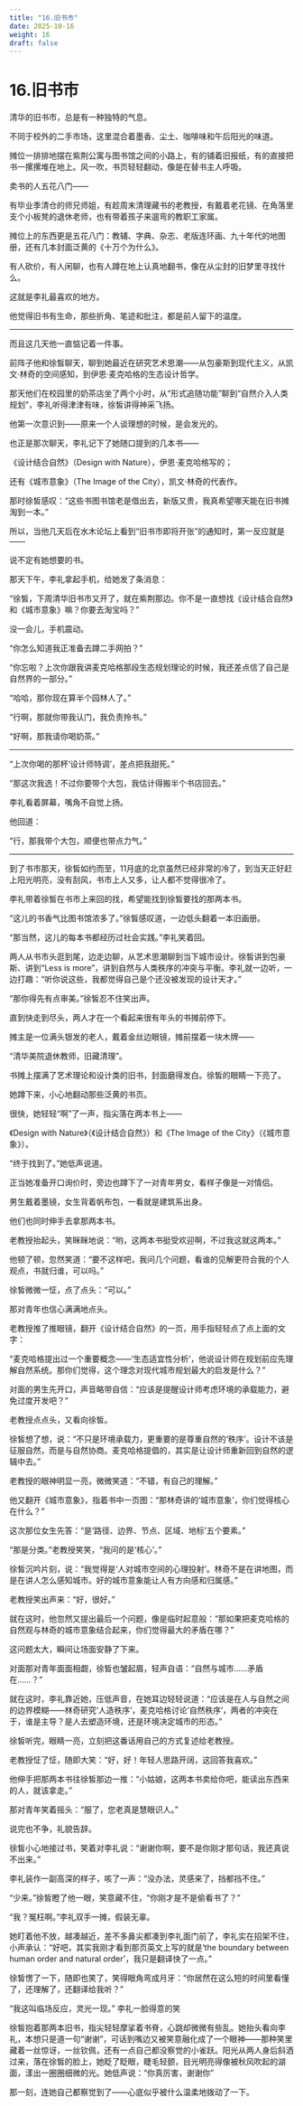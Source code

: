 ```yaml
---
title: "16.旧书市"
date: 2025-10-16
weight: 16
draft: false
---
```



# 16.旧书市

清华的旧书市，总是有一种独特的气息。

不同于校外的二手市场，这里混合着墨香、尘土、咖啡味和午后阳光的味道。

摊位一排排地摆在紫荆公寓与图书馆之间的小路上，有的铺着旧报纸，有的直接把书一摞摞堆在地上。风一吹，书页轻轻翻动，像是在替书主人呼吸。

卖书的人五花八门——

有毕业季清仓的师兄师姐，有趁周末清理藏书的老教授，有戴着老花镜、在角落里支个小板凳的退休老师，也有带着孩子来遛弯的教职工家属。

摊位上的东西更是五花八门：教辅、字典、杂志、老版连环画、九十年代的地图册，还有几本封面泛黄的《十万个为什么》。

有人砍价，有人闲聊，也有人蹲在地上认真地翻书，像在从尘封的旧梦里寻找什么。

这就是李礼最喜欢的地方。

他觉得旧书有生命，那些折角、笔迹和批注，都是前人留下的温度。

---

而且这几天他一直惦记着一件事。

前阵子他和徐皙聊天，聊到她最近在研究艺术思潮——从包豪斯到现代主义，从凯文·林奇的空间感知，到伊恩·麦克哈格的生态设计哲学。

那天他们在校园里的奶茶店坐了两个小时，从“形式追随功能”聊到“自然介入人类规划”，李礼听得津津有味，徐皙讲得神采飞扬。

他第一次意识到——原来一个人谈理想的时候，是会发光的。

也正是那次聊天，李礼记下了她随口提到的几本书——

《设计结合自然》（Design with Nature），伊恩·麦克哈格写的；

还有《城市意象》（The Image of the City），凯文·林奇的代表作。

那时徐皙感叹：“这些书图书馆老是借出去，新版又贵，我真希望哪天能在旧书摊淘到一本。”

所以，当他几天后在水木论坛上看到“旧书市即将开张”的通知时，第一反应就是——

说不定有她想要的书。

那天下午，李礼拿起手机，给她发了条消息：

“徐皙，下周清华旧书市又开了，就在紫荆那边。你不是一直想找《设计结合自然》和《城市意象》嘛？你要去淘宝吗？”

没一会儿，手机震动。

“你怎么知道我正准备去蹲二手网拍？”

“你忘啦？上次你跟我讲麦克哈格那段生态规划理论的时候，我还差点信了自己是自然界的一部分。”

“哈哈，那你现在算半个园林人了。”

“行啊，那就你带我认门，我负责拎书。”

“好啊，那我请你喝奶茶。”

---

“上次你喝的那杯‘设计师特调’，差点把我甜死。”

“那这次我选！不过你要带个大包，我估计得搬半个书店回去。”

李礼看着屏幕，嘴角不自觉上扬。

他回道：

“行，那我带个大包，顺便也带点力气。”

---

到了书市那天，徐皙如约而至，11月底的北京虽然已经非常的冷了，到当天正好赶上阳光明亮，没有刮风，书市上人又多，让人都不觉得很冷了。

李礼带着徐皙在书市上来回的找，希望能找到徐皙要找的那两本书。

“这儿的书香气比图书馆浓多了。”徐皙感叹道，一边低头翻着一本旧画册。

“那当然，这儿的每本书都经历过社会实践。”李礼笑着回。

两人从书市头逛到尾，边走边聊，从艺术思潮聊到当下城市设计。徐皙讲到包豪斯、讲到“Less is more”，讲到自然与人类秩序的冲突与平衡。李礼就一边听，一边打趣：“听你说这些，我都觉得自己是个还没被发现的设计天才。”

“那你得先有点审美。”徐皙忍不住笑出声。

直到快走到尽头，两人才在一个看起来很有年头的书摊前停下。

摊主是一位满头银发的老人，戴着金丝边眼镜，摊前摆着一块木牌——

“清华美院退休教师，旧藏清理”。

书摊上摆满了艺术理论和设计类的旧书，封面磨得发白。徐皙的眼睛一下亮了。

她蹲下来，小心地翻动那些泛黄的书页。

很快，她轻轻“啊”了一声，指尖落在两本书上——

《Design with Nature》（《设计结合自然》）和《The Image of the City》（《城市意象》）。

“终于找到了。”她低声说道。

正当她准备开口询价时，旁边也蹲下了一对青年男女，看样子像是一对情侣。

男生戴着墨镜，女生背着帆布包，一看就是建筑系出身。

他们也同时伸手去拿那两本书。

老教授抬起头，笑眯眯地说：“哟，这两本书挺受欢迎啊，不过我这就这两本。”

他顿了顿，忽然笑道：“要不这样吧，我问几个问题，看谁的见解更符合我的个人观点，书就归谁，可以吗。”

徐皙微微一怔，点了点头：“可以。”

那对青年也信心满满地点头。

老教授推了推眼镜，翻开《设计结合自然》的一页，用手指轻轻点了点上面的文字：

“麦克哈格提出过一个重要概念——‘生态适宜性分析’，他说设计师在规划前应先理解自然系统。那你们觉得，这个理念对现代城市规划最大的启发是什么？”

对面的男生先开口，声音略带自信：“应该是提醒设计师考虑环境的承载能力，避免过度开发吧？”

老教授点点头，又看向徐皙。

徐皙想了想，说：“不只是环境承载力，更重要的是尊重自然的‘秩序’。设计不该是征服自然，而是与自然协商。麦克哈格提倡的，其实是让设计师重新回到自然的逻辑中去。”

老教授的眼神明显一亮，微微笑道：“不错，有自己的理解。”

他又翻开《城市意象》，指着书中一页图：“那林奇讲的‘城市意象’，你们觉得核心在什么？”

这次那位女生先答：“是‘路径、边界、节点、区域、地标’五个要素。”

“那是分类。”老教授笑笑，“我问的是‘核心’。”

徐皙沉吟片刻，说：“我觉得是‘人对城市空间的心理投射’。林奇不是在讲地图，而是在讲人怎么感知城市。好的城市意象能让人有方向感和归属感。”

老教授笑出声来：“好，很好。”

就在这时，他忽然又提出最后一个问题，像是临时起意般：“那如果把麦克哈格的自然观与林奇的城市意象结合起来，你们觉得最大的矛盾在哪？”

这问题太大，瞬间让场面安静了下来。

对面那对青年面面相觑，徐皙也皱起眉，轻声自语：“自然与城市……矛盾在……？”

就在这时，李礼靠近她，压低声音，在她耳边轻轻说道：“应该是在人与自然之间的边界模糊——林奇研究‘人造秩序’，麦克哈格讨论‘自然秩序’，两者的冲突在于，谁是主导？是人去塑造环境，还是环境决定城市的形态。”

徐皙听完，眼睛一亮，立刻把这番话用自己的方式复述给老教授。

老教授怔了怔，随即大笑：“好，好！年轻人思路开阔，这回答我喜欢。”

他伸手把那两本书往徐皙那边一推：“小姑娘，这两本书卖给你吧，能读出东西来的人，就该拿走。”

那对青年笑着摇头：“服了，您老真是慧眼识人。”

说完也不争，礼貌告辞。

徐皙小心地接过书，笑着对李礼说：“谢谢你啊，要不是你刚才那句话，我还真说不出来。”

李礼装作一副高深的样子，咳了一声：“没办法，灵感来了，挡都挡不住。”

“少来。”徐皙瞪了他一眼，笑意藏不住，“你刚才是不是偷看书了？”

“我？冤枉啊。”李礼双手一摊，假装无辜。

她盯着他不放，越凑越近，差不多鼻尖都凑到李礼面门前了，李礼实在招架不住，小声承认：“好吧，其实我刚才看到那页英文上写的就是‘the boundary between human order and natural order’，我只是翻译快了一点。”

徐皙愣了一下，随即也笑了，笑得眼角弯成月牙：“你居然在这么短的时间里看懂了，还理解了，还翻译给我听？”

“我这叫临场反应，灵光一现。” 李礼一脸得意的笑

徐皙抱着那两本旧书，指尖轻轻摩挲着书脊，心跳却微微有些乱。她抬头看向李礼，本想只是道一句“谢谢”，可话到嘴边又被笑意融化成了一个眼神——那种笑里藏着一丝惊讶，一丝钦佩，还有一点自己都没察觉的小雀跃。阳光从两人身后斜洒过来，落在徐皙的脸上，她眨了眨眼，睫毛轻颤，目光明亮得像被秋风吹起的湖面，漾出一圈圈细微的光。她低声说：“你真厉害，谢谢你”

那一刻，连她自己都察觉到了——心底似乎被什么温柔地拨动了一下。
